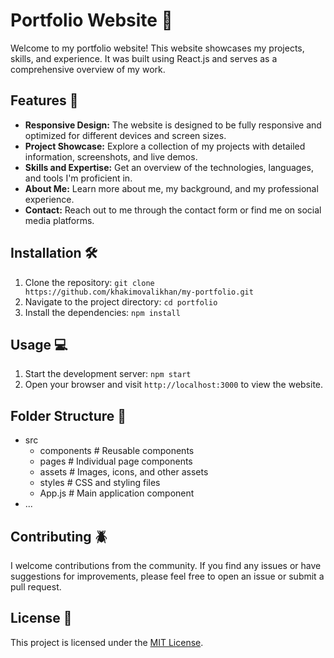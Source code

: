 # Portfolio Website 🚀

Welcome to my portfolio website! This website showcases my projects, skills, and experience. It was built using React.js and serves as a comprehensive overview of my work.

## Features 💫

- **Responsive Design:** The website is designed to be fully responsive and optimized for different devices and screen sizes.
- **Project Showcase:** Explore a collection of my projects with detailed information, screenshots, and live demos.
- **Skills and Expertise:** Get an overview of the technologies, languages, and tools I'm proficient in.
- **About Me:** Learn more about me, my background, and my professional experience.
- **Contact:** Reach out to me through the contact form or find me on social media platforms.

## Installation 🛠️

1. Clone the repository: `git clone https://github.com/khakimovalikhan/my-portfolio.git`
2. Navigate to the project directory: `cd portfolio`
3. Install the dependencies: `npm install`

## Usage 💻

1. Start the development server: `npm start`
2. Open your browser and visit `http://localhost:3000` to view the website.

## Folder Structure 📂
- src
  - components       # Reusable components
  - pages            # Individual page components
  - assets           # Images, icons, and other assets
  - styles           # CSS and styling files
  - App.js           # Main application component
- ...

## Contributing 🪲

I welcome contributions from the community. If you find any issues or have suggestions for improvements, please feel free to open an issue or submit a pull request.

## License 📃

This project is licensed under the [MIT License](LICENSE).

